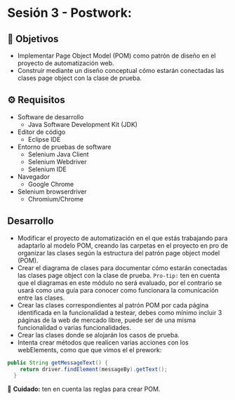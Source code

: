 # Sesión 3 - Postwork: 

## :dart: Objetivos

- Implementar Page Object Model (POM) como patrón de diseño en el proyecto de automatización web.
- Construir mediante un diseño conceptual cómo estarán conectadas las clases page object con la clase de prueba.

## ⚙ Requisitos

- Software de desarrollo
    - Java Software Development Kit (JDK)
- Editor de código
    - Eclipse IDE
- Entorno de pruebas de software
    - Selenium Java Client
    - Selenium Webdriver
    - Selenium IDE
- Navegador
    - Google Chrome
- Selenium browserdriver
    - Chromium/Chrome


## Desarrollo

- Modificar el proyecto de automatización en el que estás trabajando para adaptarlo al modelo POM, creando las carpetas en el proyecto en pro de organizar las clases según la estructura del patrón page object model (POM). 
- Crear el diagrama de clases para documentar cómo estarán conectadas las clases page object con la clase de prueba. `Pro-tip:` ten en cuenta que el diagramas en este módulo no será evaluado, por el contrario se usará como una guía para conocer como funcionara la comunicación entre las clases.
- Crear las clases correspondientes al patrón POM por cada página identificada en la funcionalidad a testear, debes como mínimo incluir 3 páginas de la web de mercado libre, puede ser de una misma funcionalidad o varias funcionalidades.
- Crear las clases donde se alojarán los casos de prueba. 
- Intenta crear métodos que realicen varias acciones con los webElements, como que que vimos el el prework:

```Java
public String getMessageText() {
    return driver.findElement(messageBy).getText();
  }
```
:stop_sign: __Cuidado:__ ten en cuenta las reglas para crear POM.
